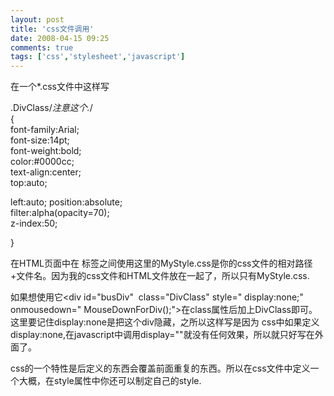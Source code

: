 ```yaml
---
layout: post
title: 'css文件调用'
date: 2008-04-15 09:25
comments: true
tags: ['css','stylesheet','javascript']
---
```


在一个*.css文件中这样写

.DivClass/*注意这个.*/  
{  
font-family:Arial;  
font-size:14pt;  
font-weight:bold;  
color:#0000cc;  
text-align:center;  
top:auto;  
  
left:auto; position:absolute;  
filter:alpha(opacity=70);  
z-index:50;  
  
}

在HTML页面中在<head></head> 标签之间使用<link rel="Stylesheet" href="MyStyle.css"
type="text/css"
/>这里的MyStyle.css是你的css文件的相对路径+文件名。因为我的css文件和HTML文件放在一起了，所以只有MyStyle.css.

如果想使用它<div id="busDiv"  class="DivClass" style=" display:none;"  onmousedown="
MouseDownForDiv();">在class属性后加上DivClass即可。这里要记住display:none是把这个div隐藏，之所以这样写是因为
css中如果定义display:none,在javascript中调用display=""就没有任何效果，所以就只好写在外面了。

css的一个特性是后定义的东西会覆盖前面重复的东西。所以在css文件中定义一个大概，在style属性中你还可以制定自己的style.

